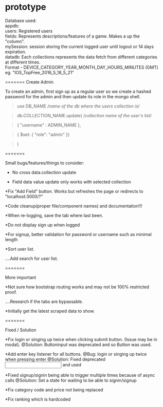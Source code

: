 # prototype

Database used:  
	appdb:  
		users: Registered users    
		fields: Represents descriptions/features of a game. Makes a up the "column".    
		mySession: session storing the current logged user until logout or 14 days expiration.    
	datadb:
		Each collections represents the data fetch from different categories at different times.    
		Format - DEVICE_CATEGORY_YEAR_MONTH_DAY_HOURS_MINUTES (GMT) eg. "IOS_TopFree_2016_5_18_5_21"    
		
=======
Create Admin
		
To create an admin, first sign up as a regular user
so we create a hashed password for the admin and 
then update its role in the mongo shell.

> use DB_NAME /*name of the db where the users collection is*/

> db.COLLECTION_NAME.update( /*collection name of the user's list*/

>    { "username" : ADMIN_NAME },
	
>    { $set: { "role": "admin" }}
	
>  )

=======

Small bugs/features/things to consider:

* No cross data.collection update 

* Field data value update only works with selected collection



*Fix "Add Field" button. Works but refreshes the page or redirects to "localhost:3000/?"



*Code cleanup(proper file/component names) and documentation!!!

*When re-logging, save the tab where last been.

*Do not display sign up when logged

*For signup, better validation for password or username such as minimal length

*Sort user list.

....Add search for user list.

	
=======
	
More important

*Not sure how bootstrap routing works and may not be 100% restricted proof. 
	
....Research if the tabs are bypassable.

*Initially get the latest scraped data to show.

=======

Fixed / Solution

*Fix login or singing up twice when clicking submit button. (Issue may be in modal). 
	@Solution: Buttoninput was deprecated and so Button was used.
	
*Add enter key listener for all buttons. @Bug: login or singing up twice when pressing enter
	@Solution: Fixed deprecated <Input> and used <FormControl>
	
*Fixed signup/signin being able to trigger multiple times because of async calls
    @Solution: Set a state for waiting to be able to signin/signup	
	
*Fix category code and price not being replaced

*Fix ranking which is hardcoded
